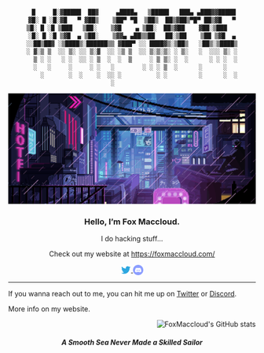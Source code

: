 <div align="center">

```
 █     █░▓█████  ██▓     ▄████▄   ▒█████   ███▄ ▄███▓▓█████
▓█░ █ ░█░▓█   ▀ ▓██▒    ▒██▀ ▀█  ▒██▒  ██▒▓██▒▀█▀ ██▒▓█   ▀
▒█░ █ ░█ ▒███   ▒██░    ▒▓█    ▄ ▒██░  ██▒▓██    ▓██░▒███   
░█░ █ ░█ ▒▓█  ▄ ▒██░    ▒▓▓▄ ▄██▒▒██   ██░▒██    ▒██ ▒▓█  ▄
░░██▒██▓ ░▒████▒░██████▒▒ ▓███▀ ░░ ████▓▒░▒██▒   ░██▒░▒████▒
░ ▓░▒ ▒  ░░ ▒░ ░░ ▒░▓  ░░ ░▒ ▒  ░░ ▒░▒░▒░ ░ ▒░   ░  ░░░ ▒░ ░
  ▒ ░ ░   ░ ░  ░░ ░ ▒  ░  ░  ▒     ░ ▒ ▒░ ░  ░      ░ ░ ░  ░
  ░   ░     ░     ░ ░   ░        ░ ░ ░ ▒  ░      ░      ░   
    ░       ░  ░    ░  ░░ ░          ░ ░         ░      ░  ░
                        ░                                   
```

![screen-gif](./assets/cp2221.gif)
 
 
### Hello, I’m Fox Maccloud.

I do hacking stuff...

Check out my website at https://foxmaccloud.com/


<a href="https://twitter.com/FoxMaccloud">
  <img align="center" alt="FoxMaccloud | Twitter" width="21px" src="https://raw.githubusercontent.com/FoxMaccloud/FoxMaccloud/master/assets/twitter.svg" />
</a>
<a href="https://discord.gg/VHUKpca">
  <img align="center" alt="FoxMaccloud's Discord" width="21px" src="https://raw.githubusercontent.com/FoxMaccloud/FoxMaccloud/master/assets/discord-round.svg" />
</a>


</div>

---


<div align="left">

 If you wanna reach out to me, you can hit me up on [Twitter](https://twitter.com/FoxMacSwagger) or [Discord](https://discord.gg/VHUKpca).

 More info on my website.

</div>

<div align="Right">

 ![FoxMaccloud's GitHub stats](https://github-readme-stats.vercel.app/api?username=FoxMaccloud&show_icons=true&theme=tokyonight)

</div>

<!--
**FoxMaccloud/FoxMaccloud** is a ✨ _special_ ✨ repository because its `README.md` (this file) appears on your GitHub profile.

Here are some ideas to get you started:

- 🔭 I’m currently working on ...
- 🌱 I’m currently learning ...
- 👯 I’m looking to collaborate on ...
- 🤔 I’m looking for help with ...
- 💬 Ask me about ...
- 📫 How to reach me: ...
- 😄 Pronouns: ...
- ⚡ Fun fact: ...

-->
<div align="center">

##### A Smooth Sea Never Made a Skilled Sailor

</div>
